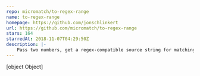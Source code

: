 ```yaml
---
repo: micromatch/to-regex-range
name: to-regex-range
homepage: https://github.com/jonschlinkert
url: https://github.com/micromatch/to-regex-range
stars: 164
starredAt: 2018-11-07T04:29:50Z
description: |-
    Pass two numbers, get a regex-compatible source string for matching ranges. Fast compiler, optimized regex, and validated against more than 2.78 million test assertions. Useful for creating regular expressions to validate numbers, ranges, years, etc.
---
```


[object Object]
